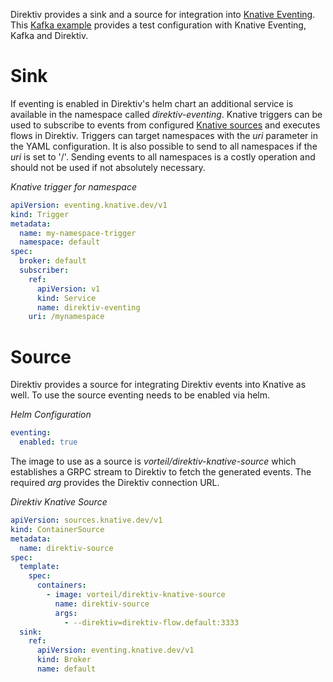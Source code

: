

Direktiv provides a sink and a source for integration into [Knative Eventing](https://knative.dev). This [Kafka example](../example) provides a test configuration
with Knative Eventing, Kafka and Direktiv.

# Sink

If eventing is enabled in Direktiv's helm chart an additional service is available in the namespace called *direktiv-eventing*.
Knative triggers can be used to subscribe to events from configured [Knative sources](https://knative.dev/docs/developer/eventing/sources/) and executes flows in Direktiv.
Triggers can target namespaces with the *uri* parameter in the YAML configuration. It is also possible to send to all namespaces if the *uri* is set to '/'.
Sending events to all namespaces is a costly operation and should not be used if not absolutely necessary.

*Knative trigger for namespace*
```yaml
apiVersion: eventing.knative.dev/v1
kind: Trigger
metadata:
  name: my-namespace-trigger
  namespace: default
spec:
  broker: default
  subscriber:
    ref:
      apiVersion: v1
      kind: Service
      name: direktiv-eventing
    uri: /mynamespace
```

# Source

Direktiv provides a source for integrating Direktiv events into Knative as well. To use the source eventing needs to be enabled via helm.

*Helm Configuration*
```yaml
eventing:
  enabled: true
```

The image to use as a source is *vorteil/direktiv-knative-source* which establishes a GRPC stream to Direktiv to fetch the generated events. The required *arg* provides the Direktiv connection URL.

*Direktiv Knative Source*
```yaml
apiVersion: sources.knative.dev/v1
kind: ContainerSource
metadata:
  name: direktiv-source
spec:
  template:
    spec:
      containers:
        - image: vorteil/direktiv-knative-source
          name: direktiv-source
          args:
            - --direktiv=direktiv-flow.default:3333
  sink:
    ref:
      apiVersion: eventing.knative.dev/v1
      kind: Broker
      name: default
```

